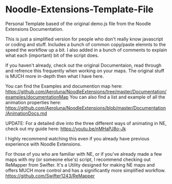 # Noodle-Extensions-Template-File
Personal Template based of the original demo.js file from the Noodle Extensions Documentation. 


This is just a simplified version for people who don't really know javascript or coding and stuff. 
Includes a bunch of common copy/paste elemnts to the speed the workflow up a bit. I also added in a bunch of comments to explain what each (important) bit of the script does.  


If you haven't already, check out the original Documentaion, read through and refrence this frequently when working on your maps. The original stuff is MUCH more in-depth then what I have here. 

You can find the Examples and documention map here: https://github.com/Aeroluna/NoodleExtensions/tree/master/Documentation/examples/documentationMap
You can also find a list and example of all the animation properties here: https://github.com/Aeroluna/NoodleExtensions/blob/master/Documentation/AnimationDocs.md

UPDATE: For a detailed dive into the three different ways of animating in NE, check out my guide here: https://youtu.be/nMHaPJ8o-Jk

I highly recommend watching this even if you already have previous experience with Noodle Extensions. 

For those of you who are familiar with NE, or if you've already made a few maps with my (or someone else's) script, I recommend checking out ReMapper from Swifter. 
It's a Utility designed for making NE maps and offers MUCH more control and has a significantly more simplified workflow.
https://github.com/Swifter1243/ReMapper
